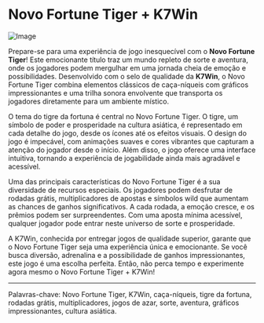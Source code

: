 # Novo Fortune Tiger + K7Win

![Image](https://github.com/user-attachments/assets/b9de9dee-b60e-46a0-9e49-3c6ca594ed6f)

Prepare-se para uma experiência de jogo inesquecível com o **Novo Fortune Tiger**! Este emocionante título traz um mundo repleto de sorte e aventura, onde os jogadores podem mergulhar em uma jornada cheia de emoção e possibilidades. Desenvolvido com o selo de qualidade da **K7Win**, o Novo Fortune Tiger combina elementos clássicos de caça-níqueis com gráficos impressionantes e uma trilha sonora envolvente que transporta os jogadores diretamente para um ambiente místico.

O tema do tigre da fortuna é central no Novo Fortune Tiger. O tigre, um símbolo de poder e prosperidade na cultura asiática, é representado em cada detalhe do jogo, desde os ícones até os efeitos visuais. O design do jogo é impecável, com animações suaves e cores vibrantes que capturam a atenção do jogador desde o início. Além disso, o jogo oferece uma interface intuitiva, tornando a experiência de jogabilidade ainda mais agradável e acessível.

Uma das principais características do Novo Fortune Tiger é a sua diversidade de recursos especiais. Os jogadores podem desfrutar de rodadas grátis, multiplicadores de apostas e símbolos wild que aumentam as chances de ganhos significativos. A cada rodada, a emoção cresce, e os prêmios podem ser surpreendentes. Com uma aposta mínima acessível, qualquer jogador pode entrar neste universo de sorte e prosperidade.

A K7Win, conhecida por entregar jogos de qualidade superior, garante que o Novo Fortune Tiger seja uma experiência única e emocionante. Se você busca diversão, adrenalina e a possibilidade de ganhos impressionantes, este jogo é uma escolha perfeita. Então, não perca tempo e experimente agora mesmo o Novo Fortune Tiger + K7Win!

---

Palavras-chave: Novo Fortune Tiger, K7Win, caça-níqueis, tigre da fortuna, rodadas grátis, multiplicadores, jogos de azar, sorte, aventura, gráficos impressionantes, cultura asiática.
